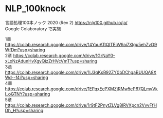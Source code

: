 # NLP_100knock
言語処理100本ノック 2020 (Rev 2) https://nlp100.github.io/ja/  
Google Colaboratory で実施  

1章 https://colab.research.google.com/drive/14YauATtQITEiW9ai7Xlgu5ehZvO9WfDm?usp=sharing  
2章 https://colab.research.google.com/drive/1GrNaY0-xLxNzAdunHvXgyQizZrHVcVmT?usp=sharing  
3章 https://colab.research.google.com/drive/1lJ3qKsB92ZY0bDChgaBUUQA8XWd--f4i?usp=sharing  
4章 https://colab.research.google.com/drive/1EPqxEePXMZjRMw5eP67QLmvVkI_oGTNY?usp=sharing  
5章 https://colab.research.google.com/drive/1r9tF2PnytZLVg8IRVXpcn2VvvFfHDh_H?usp=sharing  
